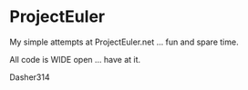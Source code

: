 # ProjectEuler

My simple attempts at ProjectEuler.net ... fun and spare time.

All code is WIDE open ... have at it.

Dasher314

